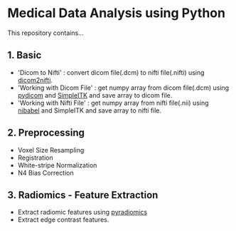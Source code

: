 # Medical Data Analysis using Python



This repository contains...

## 1. Basic
- 'Dicom to Nifti' : convert dicom file(.dcm) to nifti file(.nifti) using [dicom2nifti](https://github.com/icometrix/dicom2nifti).
- 'Working with Dicom File' : get numpy array from dicom file(.dcm) using [pydicom](https://pydicom.github.io/pydicom/stable/index.html#) and [SimpleITK](https://github.com/SimpleITK/SimpleITK) and save array to dicom file.
- 'Working with Nifti File' : get numpy array from nifti file(.nii) using [nibabel](https://nipy.org/nibabel/) and SimpleITK and save array to nifti file.

## 2. Preprocessing
- Voxel Size Resampling
- Registration
- White-stripe Normalization
- N4 Bias Correction

## 3. Radiomics - Feature Extraction 
- Extract radiomic features using [pyradiomics](https://pyradiomics.readthedocs.io/en/latest/)
- Extract edge contrast features.
